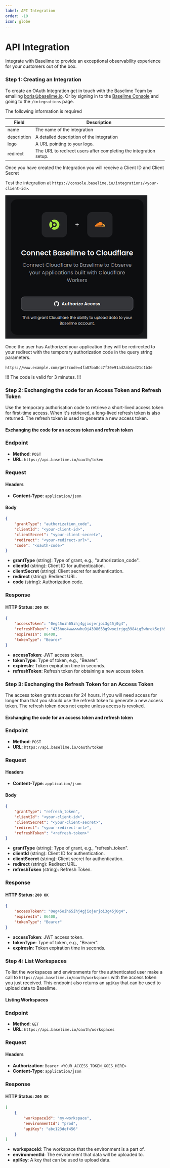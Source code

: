 ```yaml
---
label: API Integration
order: -10
icon: globe
---
```


# API Integration

Integrate with Baselime to provide an exceptional observability experience for your customers out of the box.

### Step 1: Creating an Integration

To create an OAuth Integration get in touch with the Baselime Team by emailing [boris@baselime.io](mailto:boris@baselime.io). Or by signing in to the [Baselime Console](https://console.baselime.io) and going to the `/integrations` page.

The following information is required

| Field       | Description                                                       |
| ----------- | ----------------------------------------------------------------- |
| name        | The name of the integration                                       |
| description | A detailed description of the integration                         |
| logo        | A URL pointing to your logo.                                      |
| redirect    | The URL to redirect users after completing the integration setup. |


Once you have created the Integration you will receive a Client ID and Client Secret

Test the integration at `https://console.baselime.io/integrations/<your-client-id>`. 

![A Baselime Integration](../assets/images/illustrations/integrations.png)

Once the user has Authorized your application they will be redirected to your redirect with the temporary authorization code in the query string parameters.

`https://www.example.com/get?code=4fa87ba8cc7f30e91ad2ab1ad21c1b3e`

!!!
The code is valid for 3 minutes.
!!!

### Step 2: Exchanging the code for an Access Token and Refresh Token

Use the temporary authorisation code to retrieve a short-lived access token for first-time access. When it's retrieved, a long-lived refresh token is also returned. The refresh token is used to generate a new access token.

#### Exchanging the code for an access token and refresh token

### Endpoint

- **Method**: `POST`
- **URL**: `https://api.baselime.io/oauth/token`

### Request

#### Headers

- **Content-Type**: `application/json`

#### Body

```json # :icon-code:
{
    "grantType": "authorization_code",
    "clientId": "<your-client-id>",
    "clientSecret": "<your-client-secret>",
    "redirect": "<your-redirect-url>",
    "code": "<oauth-code>"
}
```
- **grantType** (string): Type of grant, e.g., "authorization_code".
- **clientId** (string): Client ID for authentication.
- **clientSecret** (string): Client secret for authentication.
- **redirect** (string): Redirect URL.
- **code** (string): Authorization code.

### Response

#### HTTP Status: `200 OK`

```json # :icon-code:
{
    "accessToken": "0eg45oih65ihj4gjiojerjoi3g45j0g4",
    "refreshToken": "435huo4wwwwwhu9j4398653g9woeirjgq3984ig5whrek5ejh9jg9wehgw",
    "expiresIn": 86400,
    "tokenType": "Bearer"
}
```
- **accessToken**: JWT access token.
- **tokenType**: Type of token, e.g., "Bearer".
- **expiresIn**: Token expiration time in seconds.
- **refreshToken**: Refresh token for obtaining a new access token.


### Step 3: Exchanging the Refresh Token for an Access Token

The access token grants access for 24 hours. If you will need access for longer than that you should use the refresh token to generate a new access token. The refresh token does not expire unless access is revoked.

#### Exchanging the code for an access token and refresh token

### Endpoint

- **Method**: `POST`
- **URL**: `https://api.baselime.io/oauth/token`

### Request

#### Headers

- **Content-Type**: `application/json`

#### Body

```json # :icon-code:
{
    "grantType": "refresh_token",
    "clientId": "<your-client-id>",
    "clientSecret": "<your-client-secret>",
    "redirect": "<your-redirect-url>",
    "refreshToken": "<refresh-token>"
}
```
- **grantType** (string): Type of grant, e.g., "refresh_token".
- **clientId** (string): Client ID for authentication.
- **clientSecret** (string): Client secret for authentication.
- **redirect** (string): Redirect URL.
- **refreshToken** (string): Refresh Token.

### Response

#### HTTP Status: `200 OK`

```json # :icon-code:
{
    "accessToken": "0eg45oih65ihj4gjiojerjoi3g45j0g4",
    "expiresIn": 86400,
    "tokenType": "Bearer"
}
```
- **accessToken**: JWT access token.
- **tokenType**: Type of token, e.g., "Bearer".
- **expiresIn**: Token expiration time in seconds.


### Step 4: List Workspaces

To list the workspaces and environments for the authenticated user make a call to `https://api.baselime.io/oauth/workspaces` with the access token you just received. This endpoint also returns an `apiKey` that can be used to upload data to Baselime.

#### Listing Workspaces

### Endpoint

- **Method**: `GET`
- **URL**: `https://api.baselime.io/oauth/workspaces`

### Request

#### Headers

- **Authorization**: `Bearer <YOUR_ACCESS_TOKEN_GOES_HERE>`
- **Content-Type**: `application/json`

### Response

#### HTTP Status: `200 OK`

```json # :icon-code:
[
    {
        "workspaceId": "my-workspace",
        "environmentId": "prod",
        "apiKey": "abc123def456"
    }
]
```

- **workspaceId**: The workspace that the environment is a part of.
- **environmentId**: The environment that data will be uploaded to.
- **apiKey**: A key that can be used to upload data.
